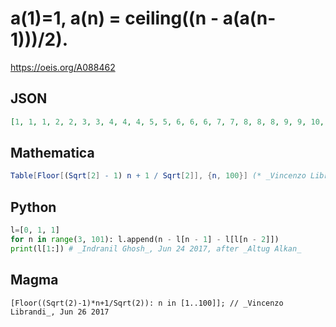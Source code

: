# a\(1\)\=1, a\(n\) \= ceiling\(\(n \- a\(a\(n\-1\)\)\)/2\)\.
https://oeis.org/A088462
## JSON
```JSON
[1, 1, 1, 2, 2, 3, 3, 4, 4, 4, 5, 5, 6, 6, 6, 7, 7, 8, 8, 8, 9, 9, 10, 10, 11, 11, 11, 12, 12, 13, 13, 13, 14, 14, 15, 15, 16, 16, 16, 17, 17, 18, 18, 18, 19, 19, 20, 20, 21, 21, 21, 22, 22, 23, 23, 23, 24, 24, 25, 25, 25, 26, 26, 27, 27, 28, 28, 28, 29, 29, 30, 30, 30, 31, 31, 32, 32]
```
## Mathematica
```Mathematica
Table[Floor[(Sqrt[2] - 1) n + 1 / Sqrt[2]], {n, 100}] (* _Vincenzo Librandi_, Jun 26 2017 *)
```
## Python
```Python
l=[0, 1, 1]
for n in range(3, 101): l.append(n - l[n - 1] - l[l[n - 2]])
print(l[1:]) # _Indranil Ghosh_, Jun 24 2017, after _Altug Alkan_
```
## Magma
```Magma
[Floor((Sqrt(2)-1)*n+1/Sqrt(2)): n in [1..100]]; // _Vincenzo Librandi_, Jun 26 2017
```
